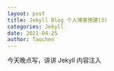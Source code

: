 ```yaml
---
layout: post
title: Jekyll Blog 个人博客搭建(3)
categories: Jekyll
date: 2021-04-25
author: Taochen
---
```


今天晚点写，讲讲 Jekyll 内容注入